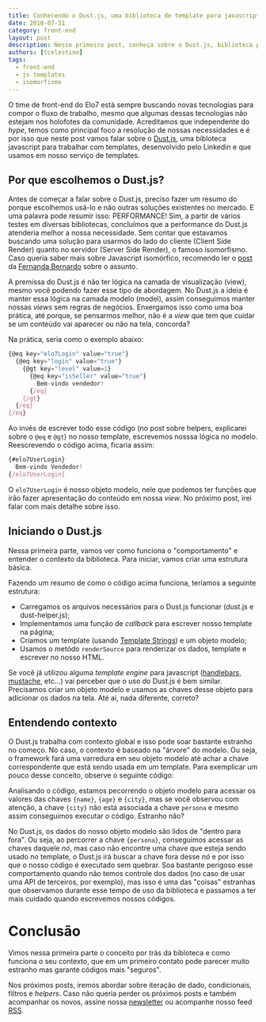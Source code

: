 ```yaml
---
title: Conhecendo o Dust.js, uma biblioteca de template para javascript
date: 2018-07-31
category: front-end
layout: post
description: Nesse primeiro post, conheça sobre o Dust.js, biblioteca para trabalhar com templates no cliente e no servidor.
authors: [tcelestino]
tags:
  - front-end
  - js templates
  - isomorfismo
---
```


O time de front-end do Elo7 está sempre buscando novas tecnologias para compor o fluxo de trabalho, mesmo que algumas dessas tecnologias não estejam nos holofotes da comunidade. Acreditamos que independente do *hype*, temos como principal foco a resolução de nossas necessidades e é por isso que neste post vamos falar sobre o [Dust.js](http://www.dustjs.com/), uma bibloteca javascript para trabalhar com templates, desenvolvido pelo Linkedin e que usamos em nosso serviço de templates.

## Por que escolhemos o Dust.js?

Antes de começar a falar sobre o Dust.js, preciso fazer um resumo do porque escolhemos usá-lo e não outras soluções existentes no mercado. E uma palavra pode resumir isso: PERFORMANCE! Sim, a partir de vários testes em diversas bibliotecas, concluímos que a performance do Dust.js atenderia melhor a nossa necessidade. Sem contar que estavamos buscando uma solução para usarmos do lado do cliente (Client Side Render) quanto no servidor (Server Side Render), o famoso isomorfismo. Caso queria saber mais sobre Javascript isomórfico, recomendo ler o [post](https://engenharia.elo7.com.br/isomorfismo/) da [Fernanda Bernardo](https://engenharia.elo7.com.br/fernandabernardo/) sobre o assunto.

A premissa do Dust.js é não ter lógica na camada de visualização (view), mesmo você podendo fazer esse tipo de abordagem. No Dust.js a ideia é manter essa lógica na camada modelo (model), assim conseguimos manter nossas *views* sem regras de negócios. Enxergamos isso como uma boa prática, até porque, se pensarmos melhor, não é a *view* que tem que cuidar se um conteúdo vai aparecer ou não na tela, concorda?

Na prática, seria como o exemplo abaixo:

```javascript
{@eq key="elo7Login" value="true"}
  {@eq key="login" value="true"}
    {@gt key="level" value=1}
      {@eq key="isSeller" value="true"}
        Bem-vindo vendedor!
      {/eq}
    {/gt}
  {/eq}
{/eq}
```

Ao invés de escrever todo esse código (no post sobre helpers, explicarei sobre o `@eq` e `@gt`) no nosso template, escrevemos nosssa lógica no modelo. Reescrevendo o código acima, ficaria assim:

```javascript
{#elo7UserLogin}
  Bem-vindo Vendedor!
{/elo7UserLogin}
```

O `elo7UserLogin` é nosso objeto modelo, nele que podemos ter funções que irão fazer apresentação do conteúdo em nossa *view*. No próximo post, irei falar com mais detalhe sobre isso.

## Iniciando o Dust.js

Nessa primeira parte, vamos ver como funciona o "comportamento" e entender o contexto da biblioteca. Para iniciar, vamos criar uma estrutura básica.

<a class="jsbin-embed" href="http://jsbin.com/qatizuf/3/embed?html,output"></a><script src="http://static.jsbin.com/js/embed.min.js?4.1.4"></script>

Fazendo um resumo de como o código acima funciona, teríamos a seguinte estrutura:

- Carregamos os arquivos necessários para o Dust.js funcionar (dust.js e dust-helper.js);
- Implementamos uma função de *callback* para escrever nosso template na página;
- Criamos um template (usando [Template Strings](https://developer.mozilla.org/pt-BR/docs/Web/JavaScript/Reference/template_strings)) e um objeto modelo;
- Usamos o metódo `renderSource` para renderizar os dados, template e escrever no nosso HTML.

Se você já utilizou alguma *template engine* para javascript ([handlebars](https://handlebarsjs.com/), [mustache](http://mustache.github.io/), etc...) vai perceber que o uso do Dust.js é bem similar. Precisamos criar um objeto modelo e usamos as chaves desse objeto para adicionar os dados na tela. Até ai, nada diferente, correto?

## Entendendo contexto

O Dust.js trabalha com contexto global e isso pode soar bastante estranho no começo. No caso, o contexto é baseado na "árvore" do modelo. Ou seja, o framework fará uma varredura em seu objeto modelo até achar a chave correspondente que está sendo usada em um template. Para exemplicar um pouco desse conceito, observe o seguinte código:

<a class="jsbin-embed" href="http://jsbin.com/rajahus/1/embed?html,output"></a><script src="http://static.jsbin.com/js/embed.min.js?4.1.4"></script>

Analisando o código, estamos pecorrendo o objeto modelo para acessar os valores das chaves `{name}`, `{age}` e `{city}`, mas se você observou com atenção, a chave `{city}` não está associada a chave `persona` e mesmo assim conseguimos executar o código. Estranho não?

No Dust.js, os dados do nosso objeto modelo são lidos de "dentro para fora". Ou seja, ao percorrer a chave `{persona}`, conseguimos acessar as chaves daquele *nó*, mas caso não encontre uma chave que esteja sendo usado no template, o Dust.js irá buscar a chave fora desse *nó* e por isso que o nosso código é executado sem quebrar. Soa bastante perigoso esse comportamento quando não temos controle dos dados (no caso de usar uma API de terceiros, por exemplo), mas isso é uma das "coisas" estranhas que observamos durante esse tempo de uso da biblioteca e passamos a ter mais cuidado quando escrevemos nossos códigos.

# Conclusão

Vimos nessa primeira parte o conceito por trás da bibloteca e como funciona o seu contexto, que em um primeiro contato pode parecer muito estranho mas garante códigos mais "seguros".

Nos próximos posts, iremos abordar sobre iteração de dado, condicionais, filtros e *helpers*. Caso não queria perder os próximos posts e também acompanhar os novos, assine nossa [newsletter](http://eepurl.com/cVUwvH) ou acompanhe nosso feed [RSS](https://engenharia.elo7.com.br/rss.xml).
